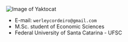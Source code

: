 ![Image of Yaktocat](https://www.dropbox.com/s/j3sv1vfisesd8yi/YieldCurve3D.jpg?dl=1)
* E-mail: `werleycordeiro@gmail.com`
* M.Sc. student of Economic Sciences
* Federal University of Santa Catarina - UFSC
